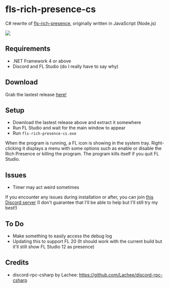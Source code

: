 # fls-rich-presence-cs
C# rewrite of [fls-rich-presence](https://github.com/SayakaIsBaka/fls-rich-presence), originally written in JavaScript (Node.js)

![](https://sayakaisbaka.s-ul.eu/vzEJx3bb.png)

## Requirements

- .NET Framework 4 or above
- Discord and FL Studio (do I really have to say why)

## Download

Grab the lastest release [here!](https://github.com/SayakaIsBaka/fls-rich-presence/releases/lastest)

## Setup

- Download the lastest release above and extract it somewhere
- Run FL Studio and wait for the main window to appear
- Run `fls-rich-presence-cs.exe`

When the program is running, a FL icon is showing in the system tray. Right-clicking it displays a menu with some options such as enable or disable the Rich Presence or killing the program.
The program kills itself if you quit FL Studio.

## Issues

- Timer may act weird sometimes

If you encounter any issues during installation or after, you can join [this Discord server](https://discord.gg/Dq68J8r) (I don't guarantee that I'll be able to help but I'll still try my best!)

## To Do

- Make something to easily access the debug log
- Updating this to support FL 20 (It should work with the current build but it'll still show FL Studio 12 as presence)

## Credits

- discord-rpc-csharp by Lachee: https://github.com/Lachee/discord-rpc-csharp
